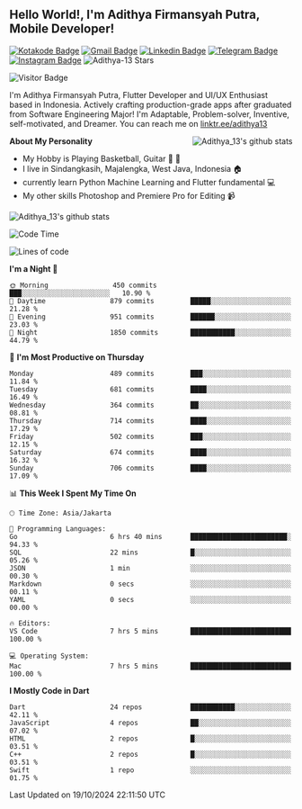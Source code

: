 
## Hello World!, I'm Adithya Firmansyah Putra, Mobile Developer!

[![Kotakode Badge](https://img.shields.io/badge/-Kotakode-green?style=plastic&logo=Kotakode&link=https://kotakode.com/users/527/adithya-13)](https://kotakode.com/users/527/adithya-13)
[![Gmail Badge](https://img.shields.io/badge/-Gmail-white?style=plastic&logo=Gmail&link=mailto:aditputrafirmansyah@gmail.com)](mailto:aditputrafirmansyah@gmail.com)
[![Linkedin Badge](https://img.shields.io/badge/-LinkedIn-blue?style=plastic&logo=Linkedin&link=https://www.linkedin.com/in/aditputrafirmansyah/)](https://www.linkedin.com/in/aditputrafirmansyah/) 
[![Telegram Badge](https://img.shields.io/badge/-Telegram-blue?style=plastic&logo=telegram&link=https://t.me/Adithya_13)](https://t.me/Adithya_13) 
[![Instagram Badge](https://img.shields.io/badge/-Instagram-white?style=plastic&logo=instagram&link=https://www.instagram.com/adithya_firmansyahputra/)](https://www.instagram.com/adithya_firmansyahputra/)
![Adithya-13 Stars](https://img.shields.io/github/stars/Adithya-13?affiliations=OWNER&style=social)

![Visitor Badge](https://visitor-badge.laobi.icu/badge?page_id=Adithya-13.Adithya-13)

I'm Adithya Firmansyah Putra, Flutter Developer and UI/UX Enthusiast based in Indonesia. Actively crafting production-grade apps after graduated from Software Engineering Major! I'm Adaptable, Problem-solver, Inventive, self-motivated, and Dreamer. You can reach me on [linktr.ee/adithya13](https://linktr.ee/adithya13)

<img align="right" alt="Adithya_13's github stats" src="https://github-readme-stats.vercel.app/api/top-langs/?username=Adithya-13&theme=radical&show_icons=true&hide_border=true&line_height=24"/>

**About My Personality**

- My Hobby is Playing Basketball, Guitar :basketball: :guitar: 
- I live in Sindangkasih, Majalengka, West Java, Indonesia :house:
- currently learn Python Machine Learning and Flutter fundamental :computer:
- My other skills Photoshop and Premiere Pro for Editing :video_camera:

<img alt="Adithya_13's github stats" src="https://github-readme-stats.vercel.app/api?username=Adithya-13&count_private=true&show_icons=true&hide_border=true&include_all_commits=true&line_height=24&theme=radical"/>

<!--START_SECTION:waka-->
![Code Time](http://img.shields.io/badge/Code%20Time-2%2C428%20hrs%2051%20mins-blue)

![Lines of code](https://img.shields.io/badge/From%20Hello%20World%20I%27ve%20Written-2.3%20million%20lines%20of%20code-blue)

**I'm a Night 🦉** 

```text
🌞 Morning                450 commits         ███░░░░░░░░░░░░░░░░░░░░░░   10.90 % 
🌆 Daytime                879 commits         █████░░░░░░░░░░░░░░░░░░░░   21.28 % 
🌃 Evening                951 commits         ██████░░░░░░░░░░░░░░░░░░░   23.03 % 
🌙 Night                  1850 commits        ███████████░░░░░░░░░░░░░░   44.79 % 
```
📅 **I'm Most Productive on Thursday** 

```text
Monday                   489 commits         ███░░░░░░░░░░░░░░░░░░░░░░   11.84 % 
Tuesday                  681 commits         ████░░░░░░░░░░░░░░░░░░░░░   16.49 % 
Wednesday                364 commits         ██░░░░░░░░░░░░░░░░░░░░░░░   08.81 % 
Thursday                 714 commits         ████░░░░░░░░░░░░░░░░░░░░░   17.29 % 
Friday                   502 commits         ███░░░░░░░░░░░░░░░░░░░░░░   12.15 % 
Saturday                 674 commits         ████░░░░░░░░░░░░░░░░░░░░░   16.32 % 
Sunday                   706 commits         ████░░░░░░░░░░░░░░░░░░░░░   17.09 % 
```


📊 **This Week I Spent My Time On** 

```text
🕑︎ Time Zone: Asia/Jakarta

💬 Programming Languages: 
Go                       6 hrs 40 mins       ████████████████████████░   94.33 % 
SQL                      22 mins             █░░░░░░░░░░░░░░░░░░░░░░░░   05.26 % 
JSON                     1 min               ░░░░░░░░░░░░░░░░░░░░░░░░░   00.30 % 
Markdown                 0 secs              ░░░░░░░░░░░░░░░░░░░░░░░░░   00.11 % 
YAML                     0 secs              ░░░░░░░░░░░░░░░░░░░░░░░░░   00.00 % 

🔥 Editors: 
VS Code                  7 hrs 5 mins        █████████████████████████   100.00 % 

💻 Operating System: 
Mac                      7 hrs 5 mins        █████████████████████████   100.00 % 
```

**I Mostly Code in Dart** 

```text
Dart                     24 repos            ███████████░░░░░░░░░░░░░░   42.11 % 
JavaScript               4 repos             ██░░░░░░░░░░░░░░░░░░░░░░░   07.02 % 
HTML                     2 repos             █░░░░░░░░░░░░░░░░░░░░░░░░   03.51 % 
C++                      2 repos             █░░░░░░░░░░░░░░░░░░░░░░░░   03.51 % 
Swift                    1 repo              ░░░░░░░░░░░░░░░░░░░░░░░░░   01.75 % 
```




 Last Updated on 19/10/2024 22:11:50 UTC
<!--END_SECTION:waka-->
